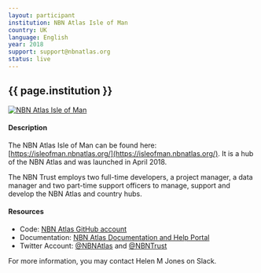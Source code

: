 ```yaml
---
layout: participant
institution: NBN Atlas Isle of Man
country: UK
language: English
year: 2018
support: support@nbnatlas.org
status: live
---
```


## {{ page.institution }}

[![NBN Atlas Isle of Man](/assets/img/participants/nbnatlas-isle-man.png)](https://isleofman.nbnatlas.org/)

#### Description 
The NBN Atlas Isle of Man can be found here: [https://isleofman.nbnatlas.org/](https://isleofman.nbnatlas.org/). It is a hub of the NBN Atlas and was launched in April 2018.

The NBN Trust employs two full-time developers, a project manager, a data manager and two part-time support officers to manage, support and develop the NBN Atlas and country hubs.


#### Resources

- Code: [NBN Atlas GitHub account](https://github.com/nbnuk)
- Documentation: [NBN Atlas Documentation and Help Portal](https://docs.nbnatlas.org/)
- Twitter Account: [@NBNAtlas](https://twitter.com/NBNAtlas) and [@NBNTrust](https://twitter.com/NBNTrust)



For more information, you may contact Helen M Jones on Slack.
